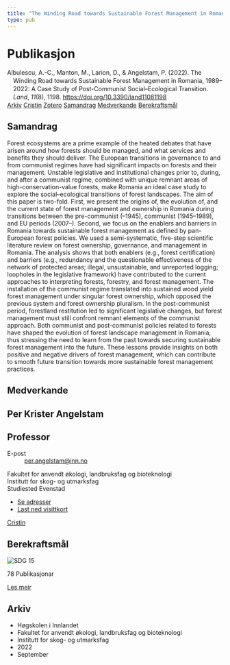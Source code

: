 ```yaml
---
title: "The Winding Road towards Sustainable Forest Management in Romania, 1989–2022: A Case Study of Post-Communist Social–Ecological Transition"
type: pub
---
```

<h1>Publikasjon</h1>
<article id="csl-bib-container-QNV7QFWZ" class="csl-bib-container">
  <div class="csl-bib-body" style="line-height: 1.35; padding-left: 1em; text-indent:-1em;">
  <div class="csl-entry">Albulescu, A.-C., Manton, M., Larion, D., &amp; Angelstam, P. (2022). The Winding Road towards Sustainable Forest Management in Romania, 1989&#x2013;2022: A Case Study of Post-Communist Social&#x2013;Ecological Transition. <i>Land</i>, <i>11</i>(8), 1198. <a href="https://doi.org/10.3390/land11081198">https://doi.org/10.3390/land11081198</a></div>
</div>
  <div class="csl-bib-buttons">
    <a href="#taxonomy-article-QNV7QFWZ" class="csl-bib-button">Arkiv</a>
    <a href="https://app.cristin.no/results/show.jsf?id=2055305" alt="Cristin URL" class="csl-bib-button">Cristin</a>
    <a href="http://zotero.org/groups/5022929/items/QNV7QFWZ" alt="Zotero URL" class="csl-bib-button">Zotero</a>
    <a href="#abstract-article-QNV7QFWZ" class="csl-bib-button">Samandrag</a>
    <a href="#contributors-article-QNV7QFWZ" class="csl-bib-button">Medverkande</a>
    <a href="#sdg-article-QNV7QFWZ" class="csl-bib-button">Berekraftsmål</a>
  </div>
  <div id="csl-bib-meta-container-QNV7QFWZ"></div>
</article>
<div id="csl-bib-meta-QNV7QFWZ" class="csl-bib-meta">
  <article id="abstract-article-QNV7QFWZ" class="abstract-article">
    <h1>Samandrag</h1>
    Forest ecosystems are a prime example of the heated debates that have arisen around how forests should be managed, and what services and benefits they should deliver. The European transitions in governance to and from communist regimes have had significant impacts on forests and their management. Unstable legislative and institutional changes prior to, during, and after a communist regime, combined with unique remnant areas of high-conservation-value forests, make Romania an ideal case study to explore the social–ecological transitions of forest landscapes. The aim of this paper is two-fold. First, we present the origins of, the evolution of, and the current state of forest management and ownership in Romania during transitions between the pre-communist (–1945), communist (1945–1989), and EU periods (2007–). Second, we focus on the enablers and barriers in Romania towards sustainable forest management as defined by pan-European forest policies. We used a semi-systematic, five-step scientific literature review on forest ownership, governance, and management in Romania. The analysis shows that both enablers (e.g., forest certification) and barriers (e.g., redundancy and the questionable effectiveness of the network of protected areas; illegal, unsustainable, and unreported logging; loopholes in the legislative framework) have contributed to the current approaches to interpreting forests, forestry, and forest management. The installation of the communist regime translated into sustained wood yield forest management under singular forest ownership, which opposed the previous system and forest ownership pluralism. In the post-communist period, forestland restitution led to significant legislative changes, but forest management must still confront remnant elements of the communist approach. Both communist and post-communist policies related to forests have shaped the evolution of forest landscape management in Romania, thus stressing the need to learn from the past towards securing sustainable forest management into the future. These lessons provide insights on both positive and negative drivers of forest management, which can contribute to smooth future transition towards more sustainable forest management practices.
  </article>
  <article id="contributors-article-QNV7QFWZ" class="contributors-article">
    <h1>Medverkande</h1>
    <div class="personas">
<div class="vrtx-hinn-person-card">
<div class="photo">
<i class="lar la-user-circle missing-person"></i>
</div>
<div class="info">
<hgroup><h1>Per Krister Angelstam</h1>
<h2>Professor</h2>
</hgroup><dl>
<dt>E-post</dt>
<dd>
<a href="mailto:per.angelstam@inn.no">per.angelstam@inn.no</a>
</dd>
</dl>
<p>
Fakultet for anvendt økologi, landbruksfag og bioteknologi<br>
Institutt for skog- og utmarksfag<br>
Studiested Evenstad
</p>
<ul class="vrtx-hinn-links">
<li><a href="https://www.inn.no/finn-en-ansatt/per-angelstam.html#vrtx-hinn-addresses">Se adresser</a></li>
<li><a href="https://www.inn.no/finn-en-ansatt/per-angelstam.html?vrtx=vcf">Last ned visittkort</a></li>
</ul>
</div>
</div>
<a href="https://app.cristin.no/persons/show.jsf?id=1318014" alt="Cristin URL" class="personas-cristin">Cristin</a>
</div>
  </article>
  <article id="sdg-article-QNV7QFWZ" class="sdg-article">
    <h1>Berekraftsmål</h1>
    <div class="sdg-container"><div id="sdg15" class="sdg">
<img src="{{< params subfolder >}}images/sdg/sdg15_no.png" class="image" alt="SDG 15">
<div class="sdg-overlay">
<p class="sdg-publication-count"><span>78</span> Publikasjonar</p>
<p><a href="https://www.fn.no/om-fn/fns-baerekraftsmaal/livet-paa-land?lang=nno-NO" class="sdg-read-more">Les meir</a></p>
</div>
</div></div>
  </article>
  <article id="taxonomy-article-QNV7QFWZ" class="taxonomy-article">
    <h1>Arkiv</h1>
    <ul>
      <li>Høgskolen i Innlandet</li>
      <li>Fakultet for anvendt økologi, landbruksfag og bioteknologi</li>
      <li>Institutt for skog- og utmarksfag</li>
      <li>2022</li>
      <li>September</li>
    </ul>
  </article>
</div>
